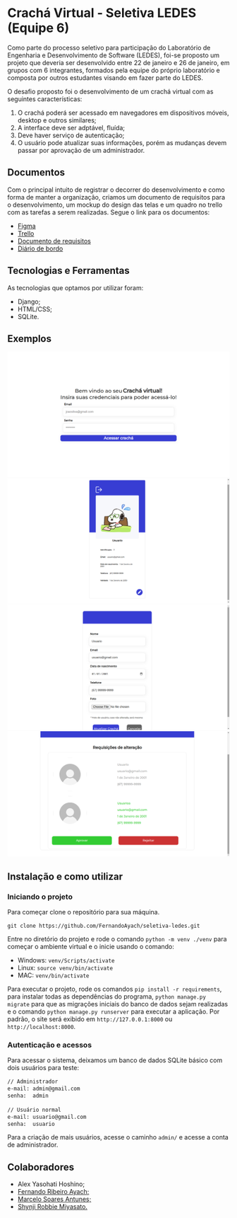 ﻿# Crachá Virtual - Seletiva LEDES (Equipe 6)
Como parte do processo seletivo para participação do Laboratório de Engenharia e Desenvolvimento de Software (LEDES), foi-se proposto um projeto que deveria ser desenvolvido entre 22 de janeiro e 26 de janeiro, em grupos com 6 integrantes, formados pela equipe do próprio laboratório e composta por outros estudantes visando em fazer parte do LEDES.

O desafio proposto foi o desenvolvimento de um crachá virtual com as seguintes características:
1. O crachá poderá ser acessado em navegadores em dispositivos móveis, desktop e outros similares;
2. A interface deve ser adptável, fluída;
3. Deve haver serviço de autenticação;
4. O usuário pode atualizar suas informações, porém as mudanças devem passar por aprovação de um administrador.


## Documentos
Com o principal intuito de registrar o decorrer do desenvolvimento e como forma de manter a organização, criamos um documento de requisitos para o desenvolvimento, um mockup do design das telas e um quadro no trello com as tarefas a serem realizadas. Segue o link para os documentos:

- [Figma](https://www.figma.com/file/Hyn2tKWl1JuWCZFbvYM85K/Design-Seletiva-LEDES?type=design&mode=design)
- [Trello](https://trello.com/b/arx6hunl/seletiva-ledes)
- [Documento de requisitos](https://docs.google.com/document/d/1-h-CMDqq4-RB2DNmR4LUarToD2kkioz9OwV0J1W-0kg/edit?usp=sharing)
- [Diário de bordo](https://docs.google.com/document/d/1WOYaRHx70UExSh3XBaVFfx74dkg7iEWIlHOCAHFB1YM/edit?usp=sharing)


## Tecnologias e Ferramentas
As tecnologias que optamos por utilizar foram:

- Django;
- HTML/CSS;
- SQLite.


## Exemplos
![Tela de login](photos/login-screen.png?raw=true "Tela de login")
![Crachá](photos/cracha.png?raw=true "Crachá")
![Editar usuário](photos/editar-usuario.png?raw=true "Tela para usuário alterar suas informações")
![Tela do admin](photos/admin.png?raw=true "Tela para o administrador aprovar/rejeitar alterações de informações")

## Instalação e como utilizar

### Iniciando o projeto
Para começar clone o repositório para sua máquina.
```
git clone https://github.com/FernandoAyach/seletiva-ledes.git
```

Entre no diretório do projeto e rode o comando `python -m venv ./venv` para começar o ambiente virtual e o inicie usando o comando:
- Windows: `venv/Scripts/activate`
- Linux: `source venv/bin/activate`
- MAC: `venv/bin/activate`

Para executar o projeto, rode os comandos `pip install -r requirements`, para instalar todas as dependências do programa, `python manage.py migrate` para que as migrações iniciais do banco de dados sejam realizadas e o comando `python manage.py runserver` para executar a aplicação. Por padrão, o site será exibido em `http://127.0.0.1:8000` ou `http://localhost:8000`.


### Autenticação e acessos
Para acessar o sistema, deixamos um banco de dados SQLite básico com dois usuários para teste:
```
// Administrador
e-mail: admin@gmail.com
senha:  admin

// Usuário normal
e-mail: usuario@gmail.com
senha:  usuario
```

Para a criação de mais usuários, acesse o caminho `admin/` e acesse a conta de administrador.


## Colaboradores
- Alex Yasohati Hoshino;
- [Fernando Ribeiro Ayach;](https://github.com/FernandoAyach)
- [Marcelo Soares Antunes;](https://github.com/Mar-1)
- [Shynji Robbie Miyasato.](https://github.com/mshynji)

